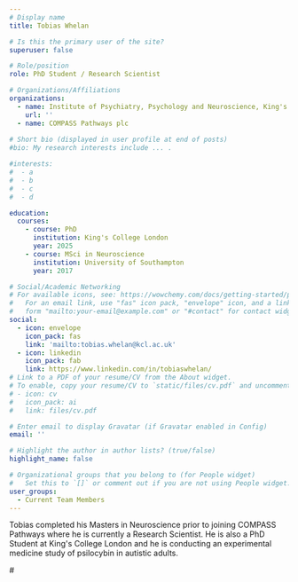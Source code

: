 ```yaml
---
# Display name
title: Tobias Whelan

# Is this the primary user of the site?
superuser: false

# Role/position
role: PhD Student / Research Scientist

# Organizations/Affiliations
organizations:
  - name: Institute of Psychiatry, Psychology and Neuroscience, King's College London
    url: ''
  - name: COMPASS Pathways plc
  
# Short bio (displayed in user profile at end of posts)
#bio: My research interests include ... .

#interests:
#  - a
#  - b
#  - c
#  - d

education:
  courses:
    - course: PhD
      institution: King's College London
      year: 2025
    - course: MSci in Neuroscience
      institution: University of Southampton
      year: 2017

# Social/Academic Networking
# For available icons, see: https://wowchemy.com/docs/getting-started/page-builder/#icons
#   For an email link, use "fas" icon pack, "envelope" icon, and a link in the
#   form "mailto:your-email@example.com" or "#contact" for contact widget.
social:
  - icon: envelope
    icon_pack: fas
    link: 'mailto:tobias.whelan@kcl.ac.uk'
  - icon: linkedin
    icon_pack: fab
    link: https://www.linkedin.com/in/tobiaswhelan/
# Link to a PDF of your resume/CV from the About widget.
# To enable, copy your resume/CV to `static/files/cv.pdf` and uncomment the lines below.
# - icon: cv
#   icon_pack: ai
#   link: files/cv.pdf

# Enter email to display Gravatar (if Gravatar enabled in Config)
email: ''

# Highlight the author in author lists? (true/false)
highlight_name: false

# Organizational groups that you belong to (for People widget)
#   Set this to `[]` or comment out if you are not using People widget.
user_groups:
  - Current Team Members
---
```


Tobias completed his Masters in Neuroscience prior to joining COMPASS Pathways where he is currently a Research Scientist. He is also a PhD Student at King's College London and he is conducting an experimental medicine study of psilocybin in autistic adults. 

#<!--- PhD... ---->
